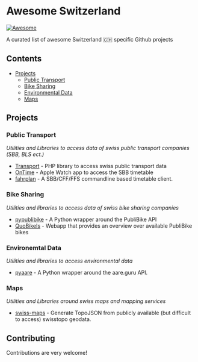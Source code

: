 # Awesome Switzerland 

[![Awesome](https://awesome.re/badge.svg)](https://awesome.re)

A curated list of awesome Switzerland 🇨🇭 specific Github projects

## Contents

- [Projects](#projects)
  - [Public Transport](#public-transport)
  - [Bike Sharing](#bike-sharing)
  - [Environmental Data](#envirnonmental-data)
  - [Maps](#maps)

## Projects

### Public Transport

_Utilities and Libraries to access data of swiss public transport companies (SBB, BLS ect.)_

- [Transport](https://github.com/OpendataCH/Transport) - PHP library to access swiss public transport data
- [OnTime](https://github.com/D-32/OnTime) - Apple Watch app to access the SBB timetable
- [fahrplan](https://github.com/dbrgn/fahrplan) - A SBB/CFF/FFS commandline based timetable client.

### Bike Sharing

_Utilities and libraries to access data of swiss bike sharing companies_

- [pypublibike](https://github.com/eliabieri/pypublibike) - A Python wrapper around the PubliBike API
- [QuoBikeIs](https://github.com/cstuder/QuoBikeIs) - Webapp that provides an overview over available PubliBike bikes

### Environemtal Data

_Utilities and libraries to access environmental data_

- [pyaare](https://github.com/eliabieri/pyaare) - A Python wrapper around the aare.guru API.

### Maps

_Utilities and Libraries around swiss maps and mapping services_

- [swiss-maps](https://github.com/interactivethings/swiss-maps) - Generate TopoJSON from publicly available (but difficult to access) swisstopo geodata.

## Contributing

Contributions are very welcome!
